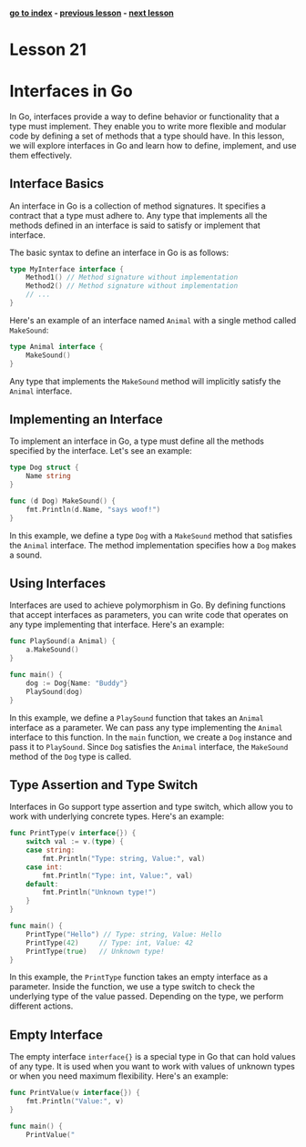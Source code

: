 #### [go to index](https://github.com/KerimCETINBAS/golang) - [previous lesson](https://github.com/KerimCETINBAS/golang/tree/lesson_20) - [next lesson](https://github.com/KerimCETINBAS/golang/tree/lesson_22)

&#10;

# Lesson 21

# Interfaces in Go

In Go, interfaces provide a way to define behavior or functionality that a type must implement. They enable you to write more flexible and modular code by defining a set of methods that a type should have. In this lesson, we will explore interfaces in Go and learn how to define, implement, and use them effectively.

## Interface Basics

An interface in Go is a collection of method signatures. It specifies a contract that a type must adhere to. Any type that implements all the methods defined in an interface is said to satisfy or implement that interface.

The basic syntax to define an interface in Go is as follows:

```go
type MyInterface interface {
    Method1() // Method signature without implementation
    Method2() // Method signature without implementation
    // ...
}
```

Here's an example of an interface named `Animal` with a single method called `MakeSound`:

```go
type Animal interface {
    MakeSound()
}
```

Any type that implements the `MakeSound` method will implicitly satisfy the `Animal` interface.

## Implementing an Interface

To implement an interface in Go, a type must define all the methods specified by the interface. Let's see an example:

```go
type Dog struct {
    Name string
}

func (d Dog) MakeSound() {
    fmt.Println(d.Name, "says woof!")
}
```

In this example, we define a type `Dog` with a `MakeSound` method that satisfies the `Animal` interface. The method implementation specifies how a `Dog` makes a sound.

## Using Interfaces

Interfaces are used to achieve polymorphism in Go. By defining functions that accept interfaces as parameters, you can write code that operates on any type implementing that interface. Here's an example:

```go
func PlaySound(a Animal) {
    a.MakeSound()
}

func main() {
    dog := Dog{Name: "Buddy"}
    PlaySound(dog)
}
```

In this example, we define a `PlaySound` function that takes an `Animal` interface as a parameter. We can pass any type implementing the `Animal` interface to this function. In the `main` function, we create a `Dog` instance and pass it to `PlaySound`. Since `Dog` satisfies the `Animal` interface, the `MakeSound` method of the `Dog` type is called.

## Type Assertion and Type Switch

Interfaces in Go support type assertion and type switch, which allow you to work with underlying concrete types. Here's an example:

```go
func PrintType(v interface{}) {
    switch val := v.(type) {
    case string:
        fmt.Println("Type: string, Value:", val)
    case int:
        fmt.Println("Type: int, Value:", val)
    default:
        fmt.Println("Unknown type!")
    }
}

func main() {
    PrintType("Hello") // Type: string, Value: Hello
    PrintType(42)     // Type: int, Value: 42
    PrintType(true)   // Unknown type!
}
```

In this example, the `PrintType` function takes an empty interface as a parameter. Inside the function, we use a type switch to check the underlying type of the value passed. Depending on the type, we perform different actions.

## Empty Interface

The empty interface `interface{}` is a special type in Go that can hold values of any type. It is used when you want to work with values of unknown types or when you need maximum flexibility. Here's an example:

```go
func PrintValue(v interface{}) {
    fmt.Println("Value:", v)
}

func main() {
    PrintValue("
```
